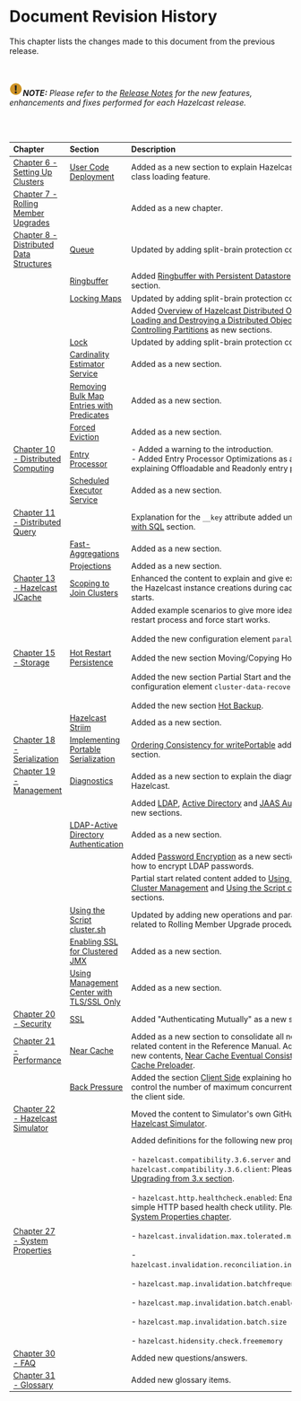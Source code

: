 

# Document Revision History

This chapter lists the changes made to this document from the previous release.

<br></br>
![image](images/NoteSmall.jpg)***NOTE:*** *Please refer to the <a href="http://docs.hazelcast.org/docs/release-notes/" target="_blank">Release Notes</a> for the new features, enhancements and fixes performed for each Hazelcast release.*

<br></br>

|Chapter|Section|Description|
|:-------|:-------|:-----------|
|[Chapter 6 - Setting Up Clusters](#setting-up-clusters)|[User Code Deployment](#user-code-deployment)|Added as a new section to explain Hazelcast's distributed class loading feature.
|[Chapter 7 - Rolling Member Upgrades](#rolling-member-upgrades)||Added as a new chapter.
|[Chapter 8 - Distributed Data Structures](#distributed-data-structures)|[Queue](#queue)| Updated  by adding split-brain protection content.
||[Ringbuffer](#ringbuffer)|Added [Ringbuffer with Persistent Datastore](#ringbuffer-with-persistent-datastore) as a new section.
||[Locking Maps](#locking-maps)| Updated by adding split-brain protection content.
|||Added [Overview of Hazelcast Distributed Objects](#overview-of-hazelcast-distributed-objects), [Loading and Destroying a Distributed Object](#loading-and-destroying-a-distributed-object) and [Controlling Partitions](#controlling-partitions) as new sections.
||[Lock](#lock)| Updated by adding split-brain protection content.
||[Cardinality Estimator Service](#cardinality-estimator-service)| Added as a new section.
||[Removing Bulk Map Entries with Predicates](#removing-bulk-map-entries-with-predicates)|Added as a new section.
||[Forced Eviction](#forced-eviction)| Added as a new section.
|[Chapter 10 - Distributed Computing](#distributed-computing)|[Entry Processor](#entry-processor)| - Added a warning to the introduction.<br>- Added Entry Processor Optimizations as a new section explaining Offloadable and Readonly entry processors.
||[Scheduled Executor Service](#scheduled-executor-service)| Added as a new section.
|[Chapter 11 - Distributed Query](#distributed-query)||Explanation for the `__key` attribute added under [Querying with SQL](#querying-with-sql) section.
||[Fast-Aggregations](#fast-aggregations)|Added as a new section.
||[Projections](#projections)|Added as a new section.
|[Chapter 13 - Hazelcast JCache](#hazelcast-jcache)|[Scoping to Join Clusters](#scoping-to-join-clusters)|Enhanced the content to explain and give examples about the Hazelcast instance creations during cache manager starts.
|[Chapter 15 - Storage](#storage)|[Hot Restart Persistence](#hot-restart-persistence)|Added example scenarios to give more idea on how the restart process and force start works.<br></br> Added the new configuration element `parallelism`. <br></br> Added the new section Moving/Copying Hot Restart Data. <br></br> Added the new section Partial Start and the new configuration element `cluster-data-recovery-policy`. <br></br> Added the new section [Hot Backup](#hot-backup).
||[Hazelcast Striim](#hazelcast-striim-hot-cache)| Added as a new section.
|[Chapter 18 - Serialization](#serialization)|[Implementing Portable Serialization](#implementing-portable-serialization)|[Ordering Consistency for writePortable](#ordering-consistency-for-writeportable) added as a new section.|
|[Chapter 19 - Management](#management)|[Diagnostics](#diagnostics)|Added as a new section to explain the diagnostic utility of Hazelcast.|
|||Added [LDAP](#ldap-authentication), [Active Directory](#active-directory-authentication) and [JAAS Authentication](#jaas-authentication) as new sections.
||[LDAP-Active Directory Authentication](#ldap-active-directory-authentication)|Added as a new section.
|||Added [Password Encryption](#password-encryption) as a new section to explain how to encrypt LDAP passwords.
|||Partial start related content added to [Using REST API for Cluster Management](#using-rest-api-for-cluster-management) and [Using the Script cluster.sh](#using-the-script-clustersh) sections.
||[Using the Script cluster.sh](#using-the-script-clustersh)| Updated by adding new operations and parameters related to Rolling Member Upgrade procedures.
||[Enabling SSL for Clustered JMX](#enabling-ssl-for-clustered-jmx)|Added as a new section.
||[Using Management Center with TLS/SSL Only](#using-management-center-with-tlsssl-only)|Added as a new section.
|[Chapter 20 - Security](#security)|[SSL](#ssl)|Added "Authenticating Mutually" as a new section.|
|[Chapter 21 - Performance](#performance)|[Near Cache](#near-cache)|Added as a new section to consolidate all near cache related content in the Reference Manual. Added also the new contents, [Near Cache Eventual Consistency](#near-cache-eventual-consistency) and [Near Cache Preloader](#near-cache-preloader).|
||[Back Pressure](#back-pressure)|Added the section [Client Side](#client-side) explaining how you can control the number of maximum concurrent invocations at the client side.
|[Chapter 22 - Hazelcast Simulator](#hazelcast-simulator)||Moved the content to Simulator's own GitHub repository at [Hazelcast Simulator](https://github.com/hazelcast/hazelcast-simulator/blob/master/README.md).|
|[Chapter 27 - System Properties](#system-properties)||Added definitions for the following new properties: <br></br>- `hazelcast.compatibility.3.6.server` and `hazelcast.compatibility.3.6.client`: Please refer to the [Upgrading from 3.x section](#upgrading-from-3-x).<br></br> - `hazelcast.http.healthcheck.enabled`: Enabler for a simple HTTP based health check utility. Please refer to the [System Properties chapter](#system-properties). <br></br> - `hazelcast.invalidation.max.tolerated.miss.count` <br></br> - `hazelcast.invalidation.reconciliation.interval.seconds` <br></br> - `hazelcast.map.invalidation.batchfrequency.seconds` <br></br> - `hazelcast.map.invalidation.batch.enabled` <br></br> - `hazelcast.map.invalidation.batch.size`<br></br> - `hazelcast.hidensity.check.freememory`
|[Chapter 30 - FAQ](#frequently-asked-questions)||Added new questions/answers.|
|[Chapter 31 - Glossary](#glossary)||Added new glossary items.|



<br> </br>
